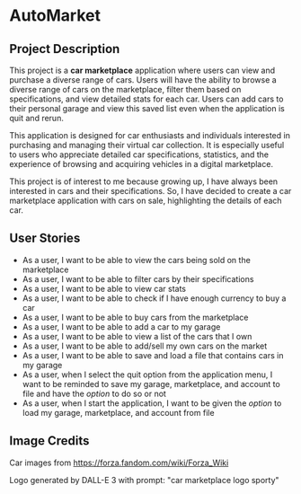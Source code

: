# AutoMarket

## Project Description

This project is a **car marketplace** application where users can view and purchase a diverse range of cars. 
Users will have the ability to browse a diverse range of cars on the marketplace,
filter them based on specifications, and view detailed stats for each car.
Users can add cars to their personal garage and view this saved list even when the application is quit and rerun.

This application is designed for car enthusiasts and individuals interested in purchasing and managing their virtual 
car collection. It is especially useful to users who appreciate detailed car specifications, statistics, and the 
experience of browsing and acquiring vehicles in a digital marketplace.

This project is of interest to me because growing up, I have always been interested in cars and their specifications. 
So, I have decided to create a car marketplace application with cars on sale, highlighting the details of each car.


## User Stories
- As a user, I want to be able to view the cars being sold on the marketplace
- As a user, I want to be able to filter cars by their specifications
- As a user, I want to be able to view car stats
- As a user, I want to be able to check if I have enough currency to buy a car
- As a user, I want to be able to buy cars from the marketplace
- As a user, I want to be able to add a car to my garage
- As a user, I want to be able to view a list of the cars that I own
- As a user, I want to be able to add/sell my own cars on the market
- As a user, I want to be able to save and load a file that contains cars in my garage
- As a user, when I select the quit option from the application menu, 
I want to be reminded to save my garage, marketplace, and account to file and have the _option_ to do so or not
- As a user, when I start the application, I want to be given the _option_ to load my garage, marketplace, and account
from file

## Image Credits

Car images from https://forza.fandom.com/wiki/Forza_Wiki

Logo generated by DALL-E 3 with prompt: "car marketplace logo sporty"
